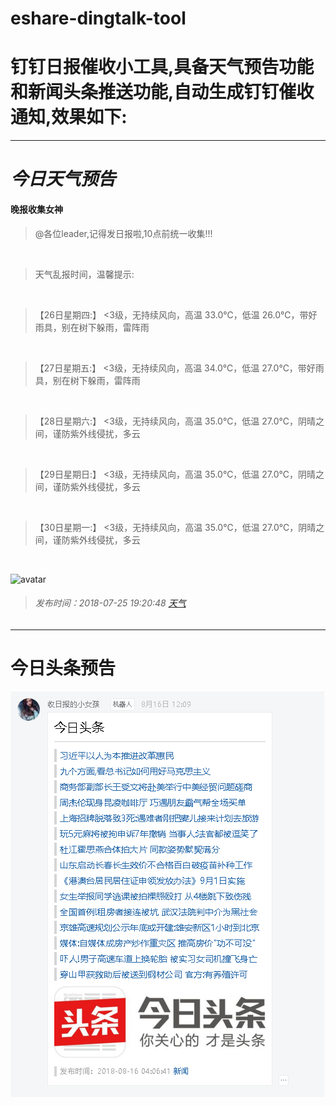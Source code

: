 # eshare-dingtalk-tool

# **钉钉日报催收小工具,具备天气预告功能和新闻头条推送功能,自动生成钉钉催收通知,效果如下:**

***
# ***今日天气预告***

#### 晚报收集女神
> @各位leader,记得发日报啦,10点前统一收集!!!

<br/>

> 天气乱报时间，温馨提示:

<br/>

> 【26日星期四:】 <3级，无持续风向，高温 33.0℃，低温 26.0℃，带好雨具，别在树下躲雨，雷阵雨
<br/>

> 【27日星期五:】 <3级，无持续风向，高温 34.0℃，低温 27.0℃，带好雨具，别在树下躲雨，雷阵雨
<br/>

> 【28日星期六:】 <3级，无持续风向，高温 35.0℃，低温 27.0℃，阴晴之间，谨防紫外线侵扰，多云
<br/>

> 【29日星期日:】 <3级，无持续风向，高温 35.0℃，低温 27.0℃，阴晴之间，谨防紫外线侵扰，多云
<br/>

> 【30日星期一:】 <3级，无持续风向，高温 35.0℃，低温 27.0℃，阴晴之间，谨防紫外线侵扰，多云
<br/>



![avatar](http://is3.mzstatic.com/image/pf/us/r30/Purple7/v4/29/17/96/2917960c-4534-e677-bcc1-f5d47bf8f070/pr_source.png)

> ###### 发布时间：2018-07-25 19:20:48 [天气](http://www.weather.com.cn) 

***
# **今日头条预告**
![avatar](image/今日头条.png)